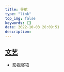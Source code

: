 ```yaml
---
title: 导航
type: "link"
top_img: false
keywords: []
date: 2022-10-03 20:09:51
description:
---
```


## [文艺](/categories/导航/文艺/)

- [影视奖项](/2024/09/16/导航/文艺/影视奖项/)

